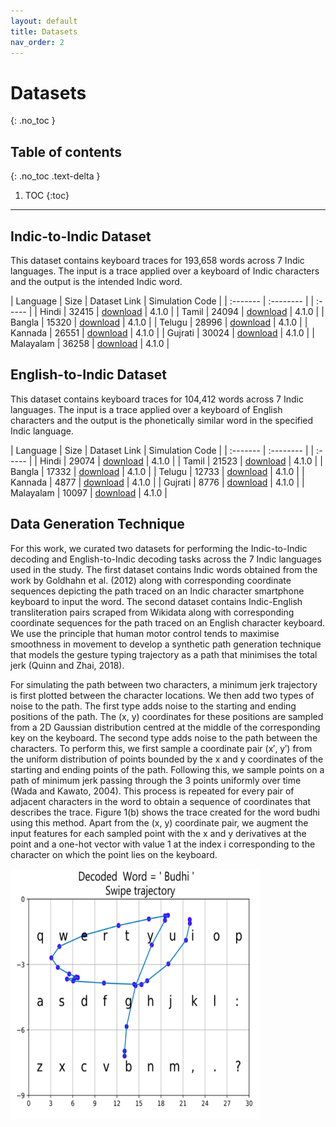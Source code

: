 ```yaml
---
layout: default
title: Datasets
nav_order: 2
---
```


# Datasets
{: .no_toc }

## Table of contents
{: .no_toc .text-delta }

1. TOC
{:toc}

---
## Indic-to-Indic Dataset

This dataset contains keyboard traces for 193,658 words across 7 Indic languages. The input is a trace applied over a keyboard of Indic characters and the output is the intended Indic word. 

| Language | Size | Dataset Link | Simulation Code | 
| :------- | :-------- | | :----- |
| Hindi  | 32415 | [download](http://nlp.stanford.edu/software/stanford-corenlp-4.1.0-models-arabic.jar) | 4.1.0 |
| Tamil | 24094 | [download](http://nlp.stanford.edu/software/stanford-corenlp-4.1.0-models-chinese.jar) | 4.1.0 |
| Bangla | 15320 | [download](http://nlp.stanford.edu/software/stanford-corenlp-4.1.0-models-english.jar) | 4.1.0 |
| Telugu | 28996 | [download](http://nlp.stanford.edu/software/stanford-corenlp-4.1.0-models-english-kbp.jar) | 4.1.0 |
| Kannada | 26551 | [download](http://nlp.stanford.edu/software/stanford-corenlp-4.1.0-models-french.jar) | 4.1.0 |
| Gujrati | 30024 | [download](http://nlp.stanford.edu/software/stanford-corenlp-4.1.0-models-german.jar) | 4.1.0 |
| Malayalam | 36258 | [download](http://nlp.stanford.edu/software/stanford-corenlp-4.1.0-models-spanish.jar) | 4.1.0 |

## English-to-Indic Dataset

This dataset contains keyboard traces for 104,412 words across 7 Indic languages. The input is a trace applied over a keyboard of English characters and the output is the phonetically similar word in the specified Indic language.

| Language | Size | Dataset Link | Simulation Code | 
| :------- | :-------- | | :----- |
| Hindi  | 29074 | [download](http://nlp.stanford.edu/software/stanford-corenlp-4.1.0-models-arabic.jar) | 4.1.0 |
| Tamil | 21523 | [download](http://nlp.stanford.edu/software/stanford-corenlp-4.1.0-models-chinese.jar) | 4.1.0 |
| Bangla | 17332 | [download](http://nlp.stanford.edu/software/stanford-corenlp-4.1.0-models-english.jar) | 4.1.0 |
| Telugu | 12733 | [download](http://nlp.stanford.edu/software/stanford-corenlp-4.1.0-models-english-kbp.jar) | 4.1.0 |
| Kannada | 4877 | [download](http://nlp.stanford.edu/software/stanford-corenlp-4.1.0-models-french.jar) | 4.1.0 |
| Gujrati | 8776 | [download](http://nlp.stanford.edu/software/stanford-corenlp-4.1.0-models-german.jar) | 4.1.0 |
| Malayalam | 10097 | [download](http://nlp.stanford.edu/software/stanford-corenlp-4.1.0-models-spanish.jar) | 4.1.0 |

## Data Generation Technique
For this work, we curated two datasets for performing the Indic-to-Indic decoding and English-to-Indic decoding tasks across the 7 Indic languages used in the study. The first dataset contains Indic words obtained from the work by Goldhahn et al. (2012) along with corresponding coordinate sequences depicting the path traced on an Indic character smartphone keyboard to input the word. The second dataset contains Indic-English transliteration pairs scraped from Wikidata along with corresponding coordinate sequences for the path traced on an English character keyboard. We use the principle that human motor control tends to maximise smoothness in movement to develop a synthetic path generation technique that models the gesture typing trajectory as a path that minimises the total jerk (Quinn and Zhai, 2018).

For simulating the path between two characters, a minimum jerk trajectory is first plotted between the character locations. We then add two types of noise to the path. The first type adds noise to the starting and ending positions of the path. The (x, y) coordinates for these positions are sampled from a 2D Gaussian distribution centred at the middle of the corresponding key on the keyboard. The second type adds noise to the path between the characters. To perform this, we first sample a coordinate pair (x′, y′) from the uniform distribution of points bounded by the x and y coordinates of the starting and ending points of the path. Following this, we sample points on a path of minimum jerk passing through the 3 points uniformly over time (Wada and Kawato, 2004). This process is repeated for every pair of adjacent characters in the word to obtain a sequence of coordinates that describes the trace. Figure 1(b) shows the trace created for the word budhi using this method. Apart from the (x, y) coordinate pair, we augment the input features for each sampled point with the x and y derivatives at the point and a one-hot vector with value 1 at the index i corresponding to the character on which the point lies on the keyboard.


<p align="left">
   <img src="assets/images/simulated_gesture_sample.png" width=400 height=400>
</p>



